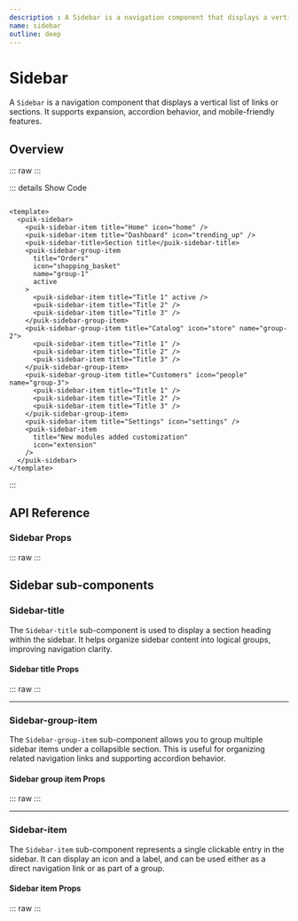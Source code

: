 ```yaml
---
description : A Sidebar is a navigation component that displays a vertical list of links or sections. It supports expansion, accordion behavior, and mobile-friendly features.
name: sidebar
outline: deep
---
```

<script setup>
  import Sidebar from '@vitepress/components/Sidebar.vue';
  import DataAttributes from '@vitepress/utilities/DataAttributes.vue';
  import ComponentOverview from '@vitepress/utilities/ComponentOverview.vue';

  const sidebar_attributes = [
    {
      prop: 'expanded',
      type: 'boolean',
      default: false,
      description: 'v-model of the expansion state'
    },
    {
      prop: 'openAccordion',
      type: 'string',
      default: 'undefined',
      description: 'v-model of the open accordion name'
    },
    {
      prop: 'mobile',
      type: 'boolean',
      default: false,
      description: 'Adds a backdrop for dismiss and hide the sidebar when collapsed (mobile usage), expansion is triggered by the v-model'
    }
  ];

  const sidebar_group_item_attributes = [
    {
      prop: 'title',
      type: 'string',
      default: 'title',
      description: 'Sets the item title'
    },
    {
      prop: 'name',
      type: 'string',
      default: 'undefined',
      description: 'Sets the name'
    },
    {
      prop: 'icon',
      type: 'string',
      default: 'home',
      description: 'Sets the icon (from Material Symbols: https://fonts.google.com/icons)'
    },
    {
      prop: 'active',
      type: 'boolean',
      default: false,
      description: 'Sets an active state'
    },
    {
      prop: 'default',
      type: 'string',
      description: 'Sets the default content slot'
    },
    {
      prop: 'dataTest',
      type: 'string',
      default: 'undefined',
      description: 'Sets the data-test attribute on the sidebar group item `sidebarAccordion-${dataTest}` `sidebarMenuButton-${dataTest}`'
    }
  ]

  const sidebar_title_attributes = [
    {
      prop: 'tag',
      type: 'string',
      default: 'h3',
      description: 'Sets the node type'
    },
    {
      prop: 'default',
      type: 'string',
      default: 'Title',
      description: 'Sets the default content slot'
    },
    {
      prop: 'dataTest',
      type: 'string',
      default: 'undefined',
      description: 'Sets the data-test attribute on the sidebar title `sidebarTitle-${dataTest}`'
    }
  ]

  const sidebar_item_attributes = [
    {
      prop: 'title',
      type: 'string',
      default: 'title',
      description: 'Sets the item title'
    },
    {
      prop: 'href',
      type: 'string',
      default: 'undefined',
      description: 'Sets the href of the item'
    },
    {
      prop: 'to',
      type: 'string',
      default: 'undefined',
      description: 'Sets the to destination of the item (router-link)'
    },
    {
      prop: 'icon',
      type: 'string',
      default: 'home',
      description: 'Set the icon (from Material Symbols: https://fonts.google.com/icons)'
    },
    {
      prop: 'active',
      type: 'boolean',
      default: false,
      description: 'Set an active state'
    },
    {
      prop: 'default',
      type: 'string',
      description: 'Sets the default content slot'
    },
    {
      prop: 'dataTest',
      type: 'string',
      default: 'undefined',
      description: 'Sets the data-test attribute on the item `menubuttonTitle-${dataTest}` `buttonTitle-${dataTest}` `title-${dataTest}`'
    }
  ]
</script>

# Sidebar

 A `Sidebar` is a navigation component that displays a vertical list of links or sections. It supports expansion, accordion behavior, and mobile-friendly features.

## Overview

::: raw
<ComponentOverview>
  <Sidebar />
</ComponentOverview>
:::

::: details Show Code

```vue

<template>
  <puik-sidebar>
    <puik-sidebar-item title="Home" icon="home" />
    <puik-sidebar-item title="Dashboard" icon="trending_up" />
    <puik-sidebar-title>Section title</puik-sidebar-title>
    <puik-sidebar-group-item
      title="Orders"
      icon="shopping_basket"
      name="group-1"
      active
    >
      <puik-sidebar-item title="Title 1" active />
      <puik-sidebar-item title="Title 2" />
      <puik-sidebar-item title="Title 3" />
    </puik-sidebar-group-item>
    <puik-sidebar-group-item title="Catalog" icon="store" name="group-2">
      <puik-sidebar-item title="Title 1" />
      <puik-sidebar-item title="Title 2" />
      <puik-sidebar-item title="Title 3" />
    </puik-sidebar-group-item>
    <puik-sidebar-group-item title="Customers" icon="people" name="group-3">
      <puik-sidebar-item title="Title 1" />
      <puik-sidebar-item title="Title 2" />
      <puik-sidebar-item title="Title 3" />
    </puik-sidebar-group-item>
    <puik-sidebar-item title="Settings" icon="settings" />
    <puik-sidebar-item
      title="New modules added customization"
      icon="extension"
    />
  </puik-sidebar>
</template>

```

:::

## API Reference

### Sidebar Props

::: raw
<DataAttributes :attributes="sidebar_attributes" />
:::

## Sidebar sub-components

### Sidebar-title

The `Sidebar-title` sub-component is used to display a section heading within the sidebar. It helps organize sidebar content into logical groups, improving navigation clarity.

#### Sidebar title Props

::: raw
<DataAttributes :attributes="sidebar_title_attributes" />
:::

---

### Sidebar-group-item

The `Sidebar-group-item` sub-component allows you to group multiple sidebar items under a collapsible section. This is useful for organizing related navigation links and supporting accordion behavior.

#### Sidebar group item Props

::: raw
<DataAttributes :attributes="sidebar_group_item_attributes" />
:::

---

### Sidebar-item

The `Sidebar-item` sub-component represents a single clickable entry in the sidebar. It can display an icon and a label, and can be used either as a direct navigation link or as part of a group.

#### Sidebar item Props

::: raw
<DataAttributes :attributes="sidebar_item_attributes" />
:::
